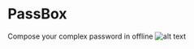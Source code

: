# PassBox
Compose your complex password in offline
![alt text](https://raw.githubusercontent.com/eddiechu/passbox/main/screen.gif)

